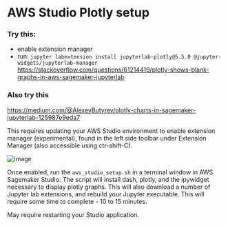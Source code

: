 
# AWS Studio Plotly setup

### Try this: 

- enable extension manager
- run: ```jupyter labextension install jupyterlab-plotly@5.5.0 @jupyter-widgets/jupyterlab-manager```
https://stackoverflow.com/questions/61214419/plotly-shows-blank-graphs-in-aws-sagemaker-jupyterlab


### Also try this
https://medium.com/@AlexeyButyrev/plotly-charts-in-sagemaker-jupyterlab-125987e9eda7


This requires updating your AWS Studio environment to enable extension manager (experimental), found in the left side toolbar under Extension Manager (also accessible using ctr-shift-C). 

![image](https://user-images.githubusercontent.com/31504432/168806439-cc4005f1-a5c4-4e44-b976-fe2f6c405703.png)


Once enabled, run the `aws_studio_setup.sh` in a terminal window in AWS Sagemaker Studio. The script will install dash, plotly, and the ipywidget necessary to display plotly graphs. This will also download a number of Jupyter lab extensions, and rebuild your Jupyter executable. This will require some time to complete - 10 to 15 minutes. 

May require restarting your Studio application. 

